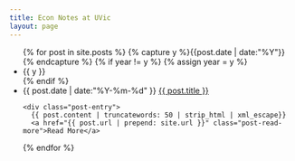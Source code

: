 ```yaml
---
title: Econ Notes at UVic
layout: page
---
```


<ul class="listing">
{% for post in site.posts %}
  {% capture y %}{{post.date | date:"%Y"}}{% endcapture %}
  {% if year != y %}
    {% assign year = y %}
    <li class="listing-seperator">{{ y }}</li>
  {% endif %}
  <li class="listing-item">
    <time datetime="{{ post.date | date:"%Y-%m-%d" }}">{{ post.date | date:"%Y-%m-%d" }}</time>
    <a href="{{ site.url }}{{ post.url }}" title="{{ post.title }}">{{ post.title }}</a>
    <!-- <p class="post-meta">Posted by {% if post.author %}{{ post.author }}{% else %}{{ site.title }}{% endif %}</p> -->

    <div class="post-entry">
      {{ post.content | truncatewords: 50 | strip_html | xml_escape}}
	  <a href="{{ post.url | prepend: site.url }}" class="post-read-more">Read More</a>
</div>
  </li>
{% endfor %}
</ul>
